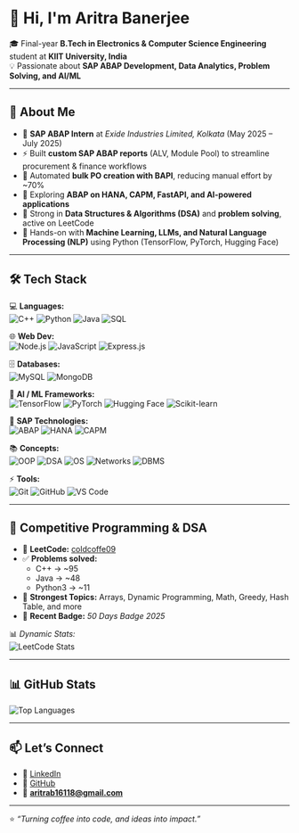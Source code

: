 # 👋 Hi, I'm Aritra Banerjee  

🎓 Final-year **B.Tech in Electronics & Computer Science Engineering** student at **KIIT University, India**  
💡 Passionate about **SAP ABAP Development, Data Analytics, Problem Solving, and AI/ML**  

---

## 🚀 About Me  
- 🔭 **SAP ABAP Intern** at *Exide Industries Limited, Kolkata* (May 2025 – July 2025)  
- ⚡ Built **custom SAP ABAP reports** (ALV, Module Pool) to streamline procurement & finance workflows  
- 🤖 Automated **bulk PO creation with BAPI**, reducing manual effort by ~70%  
- 🌱 Exploring **ABAP on HANA, CAPM, FastAPI, and AI-powered applications**  
- 🧠 Strong in **Data Structures & Algorithms (DSA)** and **problem solving**, active on LeetCode  
- 🤖 Hands-on with **Machine Learning, LLMs, and Natural Language Processing (NLP)** using Python (TensorFlow, PyTorch, Hugging Face)  

---

## 🛠️ Tech Stack  

💻 **Languages:**  
![C++](https://img.shields.io/badge/C++-00599C?style=for-the-badge&logo=cplusplus&logoColor=white) 
![Python](https://img.shields.io/badge/Python-3776AB?style=for-the-badge&logo=python&logoColor=white) 
![Java](https://img.shields.io/badge/Java-ED8B00?style=for-the-badge&logo=java&logoColor=white) 
![SQL](https://img.shields.io/badge/SQL-4479A1?style=for-the-badge&logo=mysql&logoColor=white)  

🌐 **Web Dev:**  
![Node.js](https://img.shields.io/badge/Node.js-339933?style=for-the-badge&logo=node.js&logoColor=white) 
![JavaScript](https://img.shields.io/badge/JavaScript-F7DF1E?style=for-the-badge&logo=javascript&logoColor=black) 
![Express.js](https://img.shields.io/badge/Express.js-000000?style=for-the-badge&logo=express&logoColor=white)  

🗄️ **Databases:**  
![MySQL](https://img.shields.io/badge/MySQL-4479A1?style=for-the-badge&logo=mysql&logoColor=white) 
![MongoDB](https://img.shields.io/badge/MongoDB-47A248?style=for-the-badge&logo=mongodb&logoColor=white)  

🤖 **AI / ML Frameworks:**  
![TensorFlow](https://img.shields.io/badge/TensorFlow-FF6F00?style=for-the-badge&logo=tensorflow&logoColor=white) 
![PyTorch](https://img.shields.io/badge/PyTorch-EE4C2C?style=for-the-badge&logo=pytorch&logoColor=white) 
![Hugging Face](https://img.shields.io/badge/HuggingFace-FFD21E?style=for-the-badge&logo=huggingface&logoColor=black) 
![Scikit-learn](https://img.shields.io/badge/Scikit--learn-F7931E?style=for-the-badge&logo=scikit-learn&logoColor=white)  

🔧 **SAP Technologies:**  
![ABAP](https://img.shields.io/badge/SAP-0FAAFF?style=for-the-badge&logo=sap&logoColor=white) 
![HANA](https://img.shields.io/badge/HANA-0FAAFF?style=for-the-badge&logo=sap&logoColor=white) 
![CAPM](https://img.shields.io/badge/CAPM-0FAAFF?style=for-the-badge&logo=sap&logoColor=white)  

📚 **Concepts:**  
![OOP](https://img.shields.io/badge/OOP-FF6F00?style=for-the-badge&logo=java&logoColor=white) 
![DSA](https://img.shields.io/badge/DSA-4CAF50?style=for-the-badge&logo=leetcode&logoColor=white) 
![OS](https://img.shields.io/badge/OS-4285F4?style=for-the-badge&logo=linux&logoColor=white) 
![Networks](https://img.shields.io/badge/Networks-FF9800?style=for-the-badge&logo=cisco&logoColor=white) 
![DBMS](https://img.shields.io/badge/DBMS-795548?style=for-the-badge&logo=databricks&logoColor=white)  

⚡ **Tools:**  
![Git](https://img.shields.io/badge/Git-F05032?style=for-the-badge&logo=git&logoColor=white) 
![GitHub](https://img.shields.io/badge/GitHub-181717?style=for-the-badge&logo=github&logoColor=white) 
![VS Code](https://img.shields.io/badge/VS%20Code-007ACC?style=for-the-badge&logo=visual-studio-code&logoColor=white)  

---

## 🧮 Competitive Programming & DSA  
- 👤 **LeetCode:** [coldcoffe09](https://leetcode.com/u/coldcoffe09/)  
- ✅ **Problems solved:**  
  - C++ → ~95  
  - Java → ~48  
  - Python3 → ~11  
- 🧩 **Strongest Topics:** Arrays, Dynamic Programming, Math, Greedy, Hash Table, and more  
- 🏅 **Recent Badge:** *50 Days Badge 2025*  

📊 *Dynamic Stats:*  
![LeetCode Stats](https://leetcard.jacoblin.cool/coldcoffe09?theme=dark&font=Karma&ext=heatmap)  


---

## 📊 GitHub Stats  

![Top Languages](https://github-readme-stats.vercel.app/api/top-langs/?username=AritraBanerjee-09&layout=compact&theme=radical)  


---

## 📫 Let’s Connect  
- 💼 [LinkedIn](https://www.linkedin.com/in/aritra-banerjee-/)  
- 🐙 [GitHub](https://github.com/AritraBanerjee-09)  
- 📧 **aritrab16118@gmail.com**  

---

⭐ *“Turning coffee into code, and ideas into impact.”*  
